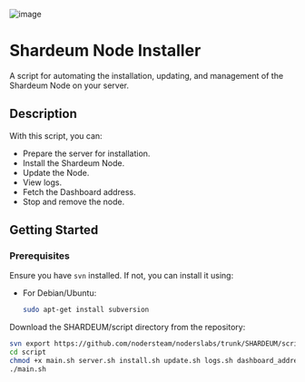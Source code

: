 ![image](https://github.com/nodersteam/noderslabs/assets/94483941/171778f9-7198-40b0-85cf-d3d6a3a2db9a)


# Shardeum Node Installer

A script for automating the installation, updating, and management of the Shardeum Node on your server.

## Description

With this script, you can:

- Prepare the server for installation.
- Install the Shardeum Node.
- Update the Node.
- View logs.
- Fetch the Dashboard address.
- Stop and remove the node.

## Getting Started

### Prerequisites

Ensure you have `svn` installed. If not, you can install it using:

- For Debian/Ubuntu:
  ```bash
  sudo apt-get install subversion

Download the SHARDEUM/script directory from the repository:

  ```bash
svn export https://github.com/nodersteam/noderslabs/trunk/SHARDEUM/script
cd script
chmod +x main.sh server.sh install.sh update.sh logs.sh dashboard_address.sh delete_node.sh
./main.sh
